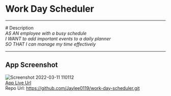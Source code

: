 # Work Day Scheduler
<hr>
# Description
<br>
<i>
AS AN employee with a busy schedule
<br>
I WANT to add important events to a daily planner
<br>
SO THAT I can manage my time effectively
  </i>
<hr>
<h2>App Screenshot</h2>

![Screenshot 2022-03-11 110112](https://user-images.githubusercontent.com/98116215/157828013-f157b68f-54c8-4be3-99de-05f52e44b08a.png)
<br>
<a href="https://jaylee0119.github.io/work-day-scheduler/">App Live Url</a>
<br>
Repo Url: https://github.com/Jaylee0119/work-day-scheduler.git
